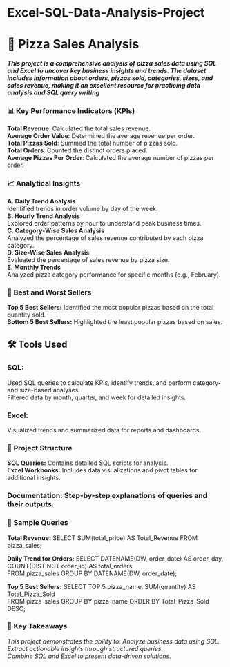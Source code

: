 # Excel-SQL-Data-Analysis-Project

# 🍕 Pizza Sales Analysis 

***This project is a comprehensive analysis of pizza sales data using SQL and Excel to uncover key business insights and trends. 
The dataset includes information about orders, pizzas sold, categories, sizes, and sales revenue, 
making it an excellent resource for practicing data analysis and SQL query writing***

### 📊 Key Performance Indicators (KPIs)                        
**Total Revenue**: Calculated the total sales revenue.                                                                                                                                                       
**Average Order Value**: Determined the average revenue per order.                                                                                                                                                  
**Total Pizzas Sold**: Summed the total number of pizzas sold.                                                                                                                                                      
**Total Orders**: Counted the distinct orders placed.                                                                                                                                                    
**Average Pizzas Per Order**: Calculated the average number of pizzas per order.                                                                                                                      
  
### 📈 Analytical Insights
**A. Daily Trend Analysis**                                                                                                                                                                                        
Identified trends in order volume by day of the week.                                                                                                                                                          
**B. Hourly Trend Analysis**                                                                                                                                                                                
Explored order patterns by hour to understand peak business times.                                                                                                                                      
**C. Category-Wise Sales Analysis**                                                                                                                                                      
Analyzed the percentage of sales revenue contributed by each pizza category.                                                                                                                          
**D. Size-Wise Sales Analysis**                                                                                                                                                    
Evaluated the percentage of sales revenue by pizza size.                                                                                                                                                  
**E. Monthly Trends**                                                                                                                                                                            
Analyzed pizza category performance for specific months (e.g., February).                                                                                                                                    

### 🥇 Best and Worst Sellers                                                                                                
**Top 5 Best Sellers:** Identified the most popular pizzas based on the total quantity sold.                                                                                                                        
**Bottom 5 Best Sellers:** Highlighted the least popular pizzas based on sales.                                                                                                                  


## 🛠️ Tools Used                                                                                                      
### SQL:                                                                                                                  
Used SQL queries to calculate KPIs, identify trends, and perform category- and size-based analyses.                                                                            
Filtered data by month, quarter, and week for detailed insights.                                                                                                                    

### Excel:                                                                                                                                                  
Visualized trends and summarized data for reports and dashboards.                                                                                                

### 📂 Project Structure
**SQL Queries:** Contains detailed SQL scripts for analysis.                                                                                                        
**Excel Workbooks:** Includes data visualizations and pivot tables for additional insights.                                                                                      

### Documentation: Step-by-step explanations of queries and their outputs.                                                                                          
### 📝 Sample Queries
**Total Revenue:**
SELECT SUM(total_price) AS Total_Revenue FROM pizza_sales;  

**Daily Trend for Orders:**
SELECT DATENAME(DW, order_date) AS order_day, COUNT(DISTINCT order_id) AS total_orders  
FROM pizza_sales GROUP BY DATENAME(DW, order_date);  

**Top 5 Best Sellers:**
SELECT TOP 5 pizza_name, SUM(quantity) AS Total_Pizza_Sold  
FROM pizza_sales GROUP BY pizza_name ORDER BY Total_Pizza_Sold DESC;  

### 🌟 Key Takeaways
*This project demonstrates the ability to:
Analyze business data using SQL.                                                                                
Extract actionable insights through structured queries.                                                                                                    
Combine SQL and Excel to present data-driven solutions.*                                                                                                                            



